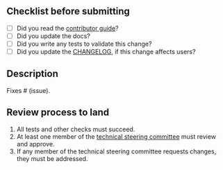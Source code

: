 ## Checklist before submitting

- [ ] Did you read the [contributor guide](https://github.com/khorovod-ai/khorovod/blob/master/CONTRIBUTING.md)?
- [ ] Did you update the docs?
- [ ] Did you write any tests to validate this change?  
- [ ] Did you update the [CHANGELOG](https://github.com/khorovod-ai/khorovod/blob/master/CHANGELOG.md), if this change affects users?

## Description

Fixes # (issue).

## Review process to land 

1. All tests and other checks must succeed.
2. At least one member of the [technical steering committee](https://github.com/khorovod-ai/khorovod/blob/master/GOVERNANCE.md) must review and approve.
3. If any member of the technical steering committee requests changes, they must be addressed.
